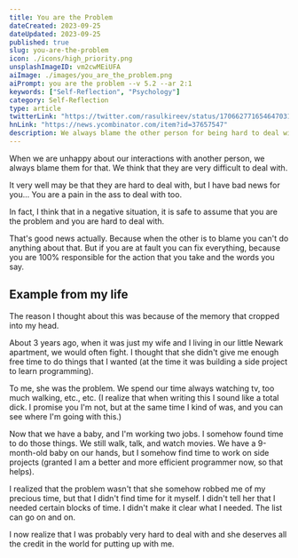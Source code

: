 ```yaml
---
title: You are the Problem
dateCreated: 2023-09-25
dateUpdated: 2023-09-25
published: true
slug: you-are-the-problem
icon: ./icons/high_priority.png
unsplashImageID: vm2cwMEiUFA
aiImage: ./images/you_are_the_problem.png
aiPrompt: you are the problem --v 5.2 --ar 2:1
keywords: ["Self-Reflection", "Psychology"]
category: Self-Reflection
type: article
twitterLink: "https://twitter.com/rasulkireev/status/1706627716546470313"
hnLink: "https://news.ycombinator.com/item?id=37657547"
description: We always blame the other person for being hard to deal with, but it is likely that you are the problem.
---
```


When we are unhappy about our interactions with another person, we always blame them for that. We think that they are very difficult to deal with.

It very well may be that they are hard to deal with, but I have bad news for you... You are a pain in the ass to deal with too.

In fact, I think that in a negative situation, it is safe to assume that you are the problem and you are hard to deal with.

That's good news actually. Because when the other is to blame you can't do anything about that. But if you are at fault you can fix everything, because you are 100% responsible for the action that you take and the words you say.

## Example from my life

The reason I thought about this was because of the memory that cropped into my head.

About 3 years ago, when it was just my wife and I living in our little Newark apartment, we would often fight. I thought that she didn't give me enough free time to do things that I wanted (at the time it was building a side project to learn programming).

To me, she was the problem. We spend our time always watching tv, too much walking, etc., etc. (I realize that when writing this I sound like a total dick. I promise you I'm not, but at the same time I kind of was, and you can see where I'm going with this.)

Now that we have a baby, and I'm working two jobs. I somehow found time to do those things. We still walk, talk, and watch movies. We have a 9-month-old baby on our hands, but I somehow find time to work on side projects (granted I am a better and more efficient programmer now, so that helps).

I realized that the problem wasn't that she somehow robbed me of my precious time, but that I didn't find time for it myself. I didn't tell her that I needed certain blocks of time. I didn't make it clear what I needed. The list can go on and on.

I now realize that I was probably very hard to deal with and she deserves all the credit in the world for putting up with me.
